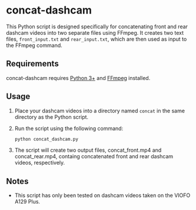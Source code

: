 
# concat-dashcam

This Python script is designed specifically for concatenating front and rear dashcam videos into two separate files using FFmpeg. It creates two text files, `front_input.txt` and `rear_input.txt`, which are then used as input to the FFmpeg command.

  

## Requirements

concat-dashcam requires [Python 3+](https://www.python.org/downloads/) and [FFmpeg](https://ffmpeg.org/download.html) installed.

  

## Usage

1. Place your dashcam videos into a directory named `concat` in the same directory as the Python script.

2. Run the script using the following command:

	```bash
	python concat_dashcam.py
	```

3. The script will create two output files, concat_front.mp4 and concat_rear.mp4, containg concatenated front and rear dashcam videos, respectively.

  

## Notes

- This script has only been tested on dashcam videos taken on the VIOFO A129 Plus.
